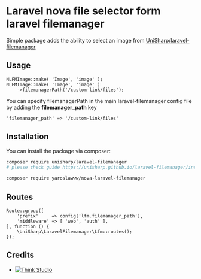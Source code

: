 # Laravel nova file selector form laravel filemanager
Simple package adds the ability to select an image from [UniSharp/laravel-filemanager](https://github.com/UniSharp/laravel-filemanager)

## Usage

```injectablephp
NLFMImage::make( 'Image', 'image' );
NLFMImage::make( 'Image', 'image' )
    ->filemanagerPath('/custom-link/files');
```

You can specify filemanagerPath in the main laravel-filemanager config file by adding the **filemanager_path** key
```
'filemanager_path' => '/custom-link/files'
```

## Installation

You can install the package via composer:

```bash
composer require unisharp/laravel-filemanager
# please check guide https://unisharp.github.io/laravel-filemanager/installation

composer require yaroslawww/nova-laravel-filemanager
```

## Routes

```injectablephp
Route::group([
    'prefix'     => config('lfm.filemanager_path'),
    'middleware' => [ 'web', 'auth' ],
], function () {
    \UniSharp\LaravelFilemanager\Lfm::routes();
});
```

## Credits

- [![Think Studio](https://yaroslawww.github.io/images/sponsors/packages/logo-think-studio.png)](https://think.studio/)
